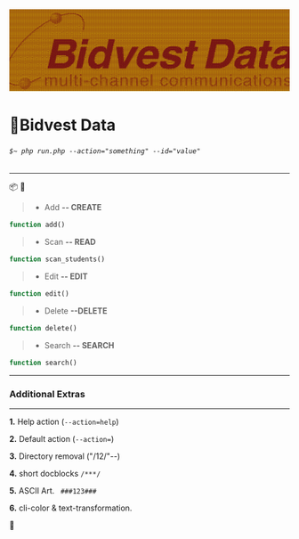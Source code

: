 
![Bidest Data](logo.png)
---
# :dizzy:Bidvest Data  

###### ```$~ php run.php --action="something" --id="value"```
---

:package: :rocket:

> - Add    <span style="font-weight:bold;">-- CREATE
```php
function add()
```

>- Scan   <span style="font-weight:bold">-- READ
```php
function scan_students()
```

>- Edit   <span style="font-weight:bold;"> -- EDIT
```php
function edit()
```


>- Delete <span style="font-weight:bold"> --DELETE
```php
function delete()
```


>- Search <span style="font-weight:bold;"> -- SEARCH
```php
function search()
```





---
### Additional Extras
-----

<span style="font-weight:bold">1.</span> Help action (```--action=help```)

<span style="font-weight:bold">2.</span> Default action (```--action=```)

<span style="font-weight:bold">3.</span> Directory removal ("/12/"--)

<span style="font-weight:bold">4.</span> short docblocks ```/***/```

<span style="font-weight:bold">5.</span> ASCII Art. ``` ###123###```

<span style="font-weight:bold">6.</span> cli-color & text-transformation.

:construction_worker:
